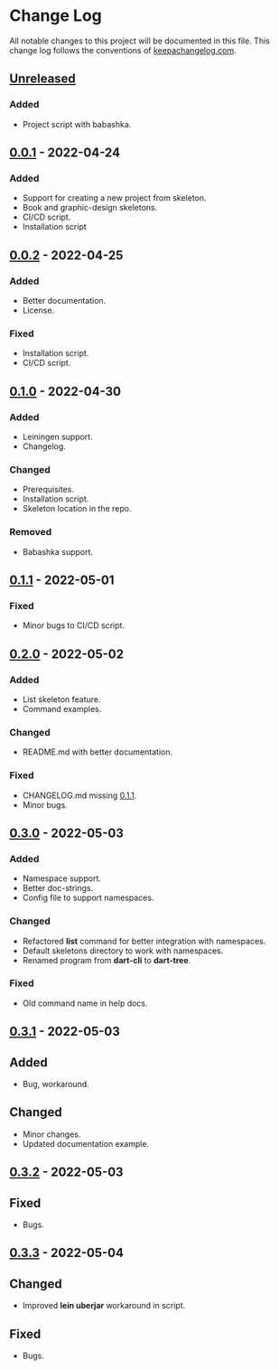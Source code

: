 # Change Log
All notable changes to this project will be documented in this file. This change log follows the conventions of [keepachangelog.com](http://keepachangelog.com/).

## [Unreleased]
### Added
- Project script with babashka.

## [0.0.1] - 2022-04-24
### Added
- Support for creating a new project from skeleton.
- Book and graphic-design skeletons.
- CI/CD script.
- Installation script

## [0.0.2] - 2022-04-25
### Added
- Better documentation.
- License.

### Fixed
- Installation script.
- CI/CD script.

## [0.1.0] - 2022-04-30
### Added
- Leiningen support.
- Changelog.

### Changed
- Prerequisites.
- Installation script.
- Skeleton location in the repo.

### Removed
- Babashka support.

## [0.1.1] - 2022-05-01
### Fixed
- Minor bugs to CI/CD script.

## [0.2.0] - 2022-05-02
### Added
- List skeleton feature.
- Command examples.

### Changed
- README.md with better documentation.

### Fixed
- CHANGELOG.md missing [0.1.1].
- Minor bugs.

## [0.3.0] - 2022-05-03
### Added
- Namespace support.
- Better doc-strings.
- Config file to support namespaces.

### Changed
- Refactored **list** command for better integration with namespaces.
- Default skeletons directory to work with namespaces.
- Renamed program from **dart-cli** to **dart-tree**.

### Fixed
- Old command name in help docs.

## [0.3.1] - 2022-05-03
## Added
- Bug, workaround.

## Changed
- Minor changes.
- Updated documentation example.

## [0.3.2] - 2022-05-03
## Fixed
- Bugs.

## [0.3.3] - 2022-05-04
## Changed
- Improved **lein uberjar** workaround in script.

## Fixed
- Bugs.

[Unreleased]: #
[0.0.1]: https://gitlab.com/stindrago/dart-cli/-/releases/v0.0.1 
[0.0.2]: https://gitlab.com/stindrago/dart-cli/-/releases/v0.0.2
[0.1.0]: https://gitlab.com/stindrago/dart-cli/-/releases/v0.1.0
[0.1.1]: https://gitlab.com/stindrago/dart-cli/-/releases/v0.1.1
[0.2.0]: https://gitlab.com/stindrago/dart-cli/-/releases/v0.2.0
[0.3.0]: https://gitlab.com/stindrago/dart-cli/-/releases/v0.3.0
[0.3.1]: https://gitlab.com/stindrago/dart-cli/-/releases/v0.3.1
[0.3.2]: https://gitlab.com/stindrago/dart-cli/-/releases/v0.3.2
[0.3.3]: https://gitlab.com/stindrago/dart-cli/-/releases/v0.3.3
